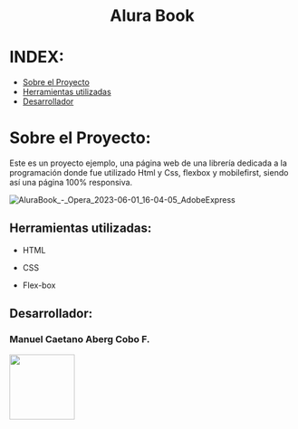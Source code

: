 <h1 align="center">Alura Book</h1>


# INDEX:

* [Sobre el Proyecto](#Sobre-el-Proyecto)
* [Herramientas utilizadas](#Herramientas-utilizadas)
* [Desarrollador](#Desarrollador)



# Sobre el Proyecto:
Este es un proyecto ejemplo, una página web de una librería dedicada a la programación
donde fue utilizado Html y Css, flexbox y mobilefirst, siendo así una página 100% responsiva.


![AluraBook_-_Opera_2023-06-01_16-04-05_AdobeExpress](https://github.com/ManuelAbergCobo/AluraBook/assets/129859872/ac9f2e4e-9f50-40c1-8657-e1b61d469024)





## Herramientas utilizadas:

* HTML

* CSS

* Flex-box




## Desarrollador:

### Manuel Caetano Aberg Cobo F.
<img src="https://github.com/ManuelAbergCobo/AluraBook/assets/129859872/a67dcdb4-c202-499e-b38c-b1b0853fd2b1" width=115>
